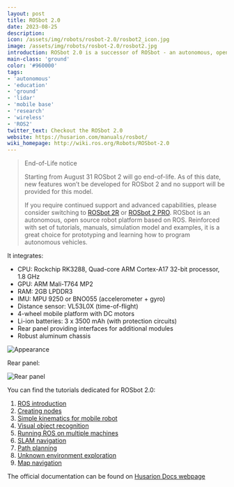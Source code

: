 ```yaml
---
layout: post
title: ROSbot 2.0
date: 2023-08-25
description:
icon: /assets/img/robots/rosbot-2.0/rosbot2_icon.jpg
image: /assets/img/robots/rosbot-2.0/rosbot2.jpg
introduction: ROSbot 2.0 is a successor of ROSbot - an autonomous, open source robot platform, equipped with an RGBD camera. It can be used as a learning platform for ROS as well as a base for a variety of robotic applications.
main-class: 'ground'
color: '#960000'
tags:
- 'autonomous'
- 'education'
- 'ground'
- 'lidar'
- 'mobile base'
- 'research'
- 'wireless'
- 'ROS2'
twitter_text: Checkout the ROSbot 2.0
website: https://husarion.com/manuals/rosbot/
wiki_homepage: http://wiki.ros.org/Robots/ROSbot-2.0
---
```


> End-of-Life notice
>
> Starting from August 31 ROSbot 2 will go end-of-life. As of this date, new features won’t be developed for ROSbot 2 and no support will be provided for this model.
>
> If you require continued support and advanced capabilities, please consider switching to [ROSbot 2R](./2023-08-25-rosbot-2r.md) or [ROSbot 2 PRO](./2019-04-16-rosbot-2.0-pro.md).
> ROSbot is an autonomous, open source robot platform based on ROS. Reinforced with set of tutorials, manuals, simulation model and examples, it is a great choice for prototyping and learning how to program autonomous vehicles.

It integrates:

- CPU: Rockchip RK3288, Quad-core ARM Cortex-A17 32-bit processor, 1.8 GHz
- GPU: ARM Mali-T764 MP2
- RAM: 2GB LPDDR3
- IMU: MPU 9250 or BNO055 (accelerometer + gyro)
- Distance sensor: VL53L0X (time-of-flight)
- 4-wheel mobile platform with DC motors
- Li-ion batteries: 3 x 3500 mAh (with protection circuits)
- Rear panel providing interfaces for additional modules
- Robust aluminum chassis


![Appearance](/assets/img/robots/rosbot-2.0/rosbot2_appearance.jpg)

Rear panel:

![Rear panel](/assets/img/robots/rosbot-2.0/rosbot2_rear_panel.png)

You can find the tutorials dedicated for ROSbot 2.0:
1. [ROS introduction](https://husarion.com/tutorials/ros-tutorials/1-ros-introduction)
2. [Creating nodes](https://husarion.com/tutorials/ros-tutorials/2-creating-nodes)
3. [Simple kinematics for mobile robot](https://husarion.com/tutorials/ros-tutorials/3-simple-kinematics-for-mobile-robot)
4. [Visual object recognition](https://husarion.com/tutorials/ros-tutorials/4-visual-object-recognition)
5. [Running ROS on multiple machines](https://husarion.com/tutorials/ros-tutorials/5-running-ros-on-multiple-machines)
6. [SLAM navigation](https://husarion.com/tutorials/ros-tutorials/6-slam-navigation)
7. [Path planning](https://husarion.com/tutorials/ros-tutorials/7-path-planning)
8. [Unknown environment exploration](https://husarion.com/tutorials/ros-tutorials/8-unknown-environment-exploration)
9. [Map navigation](https://husarion.com/tutorials/ros-tutorials/9-map-navigation)

The official documentation can be found on [Husarion Docs webpage](https://husarion.com/manuals/rosbot)
